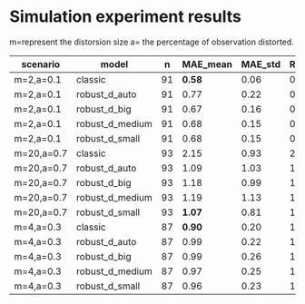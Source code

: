# Simulation experiment results
m=represent the distorsion size
a= the percentage of observation distorted.

| scenario   | model           | n  | MAE_mean | MAE_std | RMSE_mean | RMSE_std | MAE_ci | RMSE_ci |
|------------|------------------|----|----------|---------|-----------|----------|--------|---------|
| m=2,a=0.1  | classic          | 91 | **0.58** | 0.06    | 0.73      | 0.08     | 0.01   | 0.02    |
| m=2,a=0.1  | robust_d_auto    | 91 | 0.77     | 0.22    | 0.96      | 0.27     | 0.04   | 0.05    |
| m=2,a=0.1  | robust_d_big     | 91 | 0.67     | 0.16    | 0.85      | 0.19     | 0.03   | 0.04    |
| m=2,a=0.1  | robust_d_medium  | 91 | 0.68     | 0.15    | 0.86      | 0.19     | 0.03   | 0.04    |
| m=2,a=0.1  | robust_d_small   | 91 | 0.68     | 0.15    | 0.86      | 0.19     | 0.03   | 0.04    |
| m=20,a=0.7 | classic          | 93 | 2.15     | 0.93    | 2.34      | 0.94     | 0.19   | 0.19    |
| m=20,a=0.7 | robust_d_auto    | 93 | 1.09     | 1.03    | 1.28      | 1.04     | 0.21   | 0.21    |
| m=20,a=0.7 | robust_d_big     | 93 | 1.18     | 0.99    | 1.37      | 1.01     | 0.20   | 0.21    |
| m=20,a=0.7 | robust_d_medium  | 93 | 1.19     | 1.13    | 1.38      | 1.13     | 0.23   | 0.23    |
| m=20,a=0.7 | robust_d_small   | 93 | **1.07** | 0.81    | 1.27      | 0.81     | 0.16   | 0.17    |
| m=4,a=0.3  | classic          | 87 | **0.90** | 0.20    | 1.23      | 0.35     | 0.04   | 0.07    |
| m=4,a=0.3  | robust_d_auto    | 87 | 0.99     | 0.22    | 1.31      | 0.35     | 0.05   | 0.07    |
| m=4,a=0.3  | robust_d_big     | 87 | 0.99     | 0.26    | 1.34      | 0.41     | 0.05   | 0.09    |
| m=4,a=0.3  | robust_d_medium  | 87 | 0.97     | 0.25    | 1.31      | 0.41     | 0.05   | 0.09    |
| m=4,a=0.3  | robust_d_small   | 87 | 0.96     | 0.23    | 1.29      | 0.38     | 0.05   | 0.08    |

